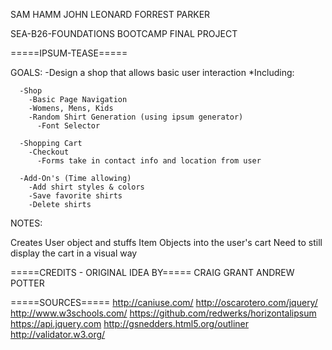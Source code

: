 SAM HAMM
JOHN LEONARD
FORREST PARKER

SEA-B26-FOUNDATIONS BOOTCAMP
FINAL PROJECT

=====IPSUM-TEASE=====

GOALS:
  -Design a shop that allows basic user interaction
    *Including:

      -Shop
        -Basic Page Navigation
        -Womens, Mens, Kids
        -Random Shirt Generation (using ipsum generator)
          -Font Selector

      -Shopping Cart
        -Checkout
          -Forms take in contact info and location from user

      -Add-On's (Time allowing)
        -Add shirt styles & colors
        -Save favorite shirts
        -Delete shirts

NOTES:

Creates User object and stuffs Item Objects into the user's cart
Need to still display the cart in a visual way


=====CREDITS - ORIGINAL IDEA BY=====
CRAIG GRANT
ANDREW POTTER

=====SOURCES=====
http://caniuse.com/
http://oscarotero.com/jquery/
http://www.w3schools.com/
https://github.com/redwerks/horizontalipsum
https://api.jquery.com
http://gsnedders.html5.org/outliner
http://validator.w3.org/
